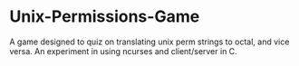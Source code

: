 # Unix-Permissions-Game
A game designed to quiz on translating unix perm strings to octal, and vice versa. An experiment in using ncurses and client/server in C.
